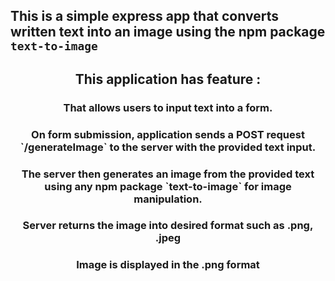 ## This is a simple express app that converts written text into an image using the npm package `text-to-image`

<h2 align="center"> This application has feature : </h2>
<h3 align="center"> That allows users to input text into a form. </h3>
<h3 align="center"> On form submission, application sends a POST request `/generateImage` to the server with the provided text input. </h3>
<h3 align="center"> The server then generates an image from the provided text using any npm package `text-to-image` for image manipulation. </h3>
<h3 align="center"> Server returns the image into desired format such as .png, .jpeg </h3>
<h3 align="center"> Image is displayed in the .png format </h3>
